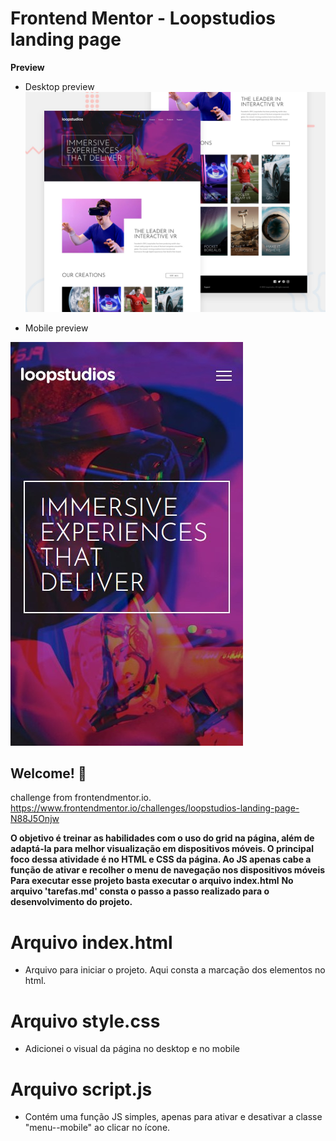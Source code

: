 # Frontend Mentor - Loopstudios landing page

**Preview**
* Desktop preview
![Design preview for the Loopstudios landing page coding challenge](./design/desktop-preview.jpg)

* Mobile preview

![Design preview in mobile](./design/mobile-preview-1.jpg)


## Welcome! 👋

challenge from frontendmentor.io. https://www.frontendmentor.io/challenges/loopstudios-landing-page-N88J5Onjw

**O objetivo é treinar as habilidades com o uso do grid na página, além de adaptá-la para melhor visualização em dispositivos móveis. O principal foco dessa atividade é no HTML e CSS da página. Ao JS apenas cabe a função de ativar e recolher o menu de navegação nos dispositivos móveis** 
**Para executar esse projeto basta executar o arquivo index.html**
**No arquivo 'tarefas.md' consta o passo a passo realizado para o desenvolvimento do projeto.**

 # Arquivo index.html
 * Arquivo para iniciar o projeto. Aqui consta a marcação dos elementos no html.

 # Arquivo style.css
 * Adicionei o visual da página no desktop e no mobile 

 # Arquivo script.js
  * Contém uma função JS simples, apenas para ativar e desativar a classe "menu--mobile" ao clicar no ícone.  
